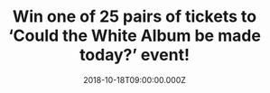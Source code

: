 ---
campaign-uuid: "c-b358bfb2-0915-4254-a1d7-3182e758f353"
type: "Preview"
category: "Tickets"
date: "2018-10-18T09:00:00.000Z"
end-date: "2018-10-31T23:59:00.000Z"
disable-form: false
is_promoted: true
has_entry_page: true
title: "Win one of 25 pairs of tickets to ‘Could the White Album be made today?’ event!"
competition-description: "<p>Celebrating the 50th Anniversary of the White Album,\
  \ on November 7th at YouTube Space, Kings Cross, London, Matt Everitt, the famous\
  \ radio presenter, producer and writer, will lead a panel of journalists, broadcasters\
  \ & artists to discuss how the White Album influenced a generation of musicians.\
  \ We have managed to get our hands on 25 pairs of tickets to give away!</p>\r\n\
  <p>Would you like to attend the event with us? Enter below for a chance to win.</p>"
hero-header: "Win one of 25 pairs of tickets to ‘Could the White Album be made today?’\
  \ event!"
terms-confirmation: "N/A"
banner-img: "https://assets.expresslyapp.com/asset-0cc6a5a0-169c-42c8-a82b-9984e46dc26b.jpg"
logo-left-href: "aaa.nme.com"
logo-left-image: "https://assets.expresslyapp.com/asset-ec0076b1-3bee-419e-909c-5d3ba7eb9252.jpg"
logo-left-title: "NME AAA"
bg-image-hero: "https://assets.expresslyapp.com/asset-a15d5a81-2044-4636-9513-61aff2f26aa9.jpg"
bg-image-first: "https://assets.expresslyapp.com/asset-0245b528-3aa9-4aff-a2aa-7d41498508fa.jpg"
bg-image-second: "https://assets.expresslyapp.com/asset-48093e76-dccd-4585-9a1b-5626fbaccf72.jpg"
bg-image-third: "https://assets.expresslyapp.com/asset-17e647f8-53f4-427a-a4a1-431ec3aeff95.jpg"
section1-content: "In November 1968, millions of double LPs were shipped to record\
  \ stores worldwide ahead of that tumultuous year’s most anticipated music event:\
  \ the November 22nd release of The BEATLES, The White Album. For 50 years, ‘The\
  \ White Album’ has invited its listeners to venture forth and explore the breadth\
  \ and ambition of its music, delighting and inspiring each new generation in turn."
section2-content: "On November 9, The Beatles will release a suite of lavishly presented\
  \ ‘White Album’ packages (Apple Corps Ltd./Capitol/UMe). The album’s 30 tracks are\
  \ newly mixed by producer Giles Martin and mix engineer Sam Okell in stereo and\
  \ 5.1 surround audio, joined by 27 early acoustic demos and 50 session takes, most\
  \ of which are previously unreleased in any form. This is the first time The BEATLES\
  \  White Album has been remixed and presented with additional demos and session\
  \ recordings."
section3-content: "<p>In order to celebrate the 50th Anniversary of the White Album,\
  \ on November 7th, Matt Everitt, will lead a panel of journalists, broadcasters\
  \ & artists to discuss how the White Album influenced a generation of musicians\
  \ and ask whether in a world of snackable content, playlists and short attention\
  \ spans an artist would ever dare release such a diverse body of work.</p>\r\n<p>If\
  \ you don’t want to miss this event, enter the form below for a chance to win one\
  \ of 25 pairs of tickets and you could be coming to ‘Could the White Album be made\
  \ today?’ event with us!</p>\r\n<p>Good luck!</p>"
entry-title: "Win one of 25 pairs of tickets to ‘Could the White Album be made today?’\
  \ event!"
entry-content: "Enter the draw to win one of 25 pairs of tickets to ‘Could the White\
  \ Album be made today?’ event by completing the form below before 23:59 on 31st\
  \ of October 2018."
has-winner: false
prize-description: "One of 25 pairs of tickets to ‘Could the White Album be made today?’\
  \ event."
prize-restrictions: "Any travel expenses are not included. Winner is responsible for\
  \ any transport costs to/from the event."
special-conditions: "Multiple entries are allowed up to one every day."
---